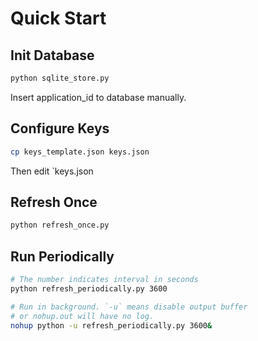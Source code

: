 # Quick Start

## Init Database

```bash
python sqlite_store.py
```

Insert application_id to database manually.

## Configure Keys

```bash
cp keys_template.json keys.json
```

Then edit `keys.json

## Refresh Once

```bash
python refresh_once.py
```

## Run Periodically

```bash
# The number indicates interval in seconds
python refresh_periodically.py 3600

# Run in background. `-u` means disable output buffer
# or nohup.out will have no log.
nohup python -u refresh_periodically.py 3600&
```
